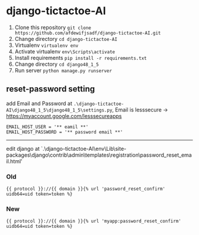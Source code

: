 # django-tictactoe-AI
1. Clone this repository `git clone https://github.com/afdewifjsadf/django-tictactoe-AI.git`
2. Change directory `cd django-tictactoe-AI`
3. Virtualenv `virtualenv env` 
4. Activate virtualenv `env\Scripts\activate`
5. Install requirements `pip install -r requirements.txt`
6. Change directory `cd django48_1_5`
8. Run server `python manage.py runserver`

## reset-password setting
add Email and Password at `.\django-tictactoe-AI\django48_1_5\django48_1_5\settings.py`,
Email is lesssecure -> https://myaccount.google.com/lesssecureapps
```
EMAIL_HOST_USER = '** eamil **'
EMAIL_HOST_PASSWORD = '** password email **'
```
------
edit django at `.\django-tictactoe-AI\env\Lib\site-packages\django\contrib\admin\templates\registration\password_reset_email.html'
### Old
```
{{ protocol }}://{{ domain }}{% url 'password_reset_confirm' uidb64=uid token=token %}
```
### New
```
{{ protocol }}://{{ domain }}{% url 'myapp:password_reset_confirm' uidb64=uid token=token %}
```
